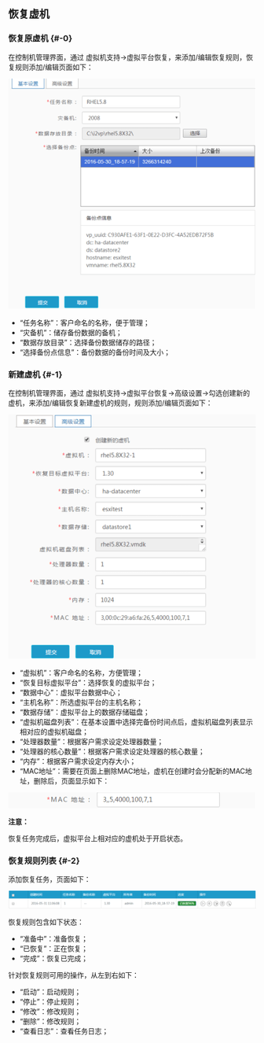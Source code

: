 ## 恢复虚机

### 恢复原虚机 {#-0}

在控制机管理界面，通过 虚拟机支持-&gt;虚拟平台恢复，来添加/编辑恢复规则，恢复规则添加/编辑页面如下：

![说明: 1](/assets/V6.037082.png)

*   “任务名称”：客户命名的名称，便于管理；
*   “灾备机”：储存备份数据的备机；
*   “数据存放目录”：选择备份数据储存的路径；
*   “选择备份点信息”：备份数据的备份时间及大小；

### 新建虚机 {#-1}

在控制机管理界面，通过 虚拟机支持-&gt;虚拟平台恢复-&gt;高级设置-&gt;勾选创建新的虚机，来添加/编辑恢复新建虚机的规则，规则添加/编辑页面如下：

![说明: 1](/assets/V6.037244.png)

*   “虚拟机”：客户命名的名称，方便管理；
*   “恢复目标虚拟平台”：选择恢复的虚拟平台；
*   “数据中心”：虚拟平台数据中心；
*   “主机名称”：所选虚拟平台的主机名称；
*   “数据存储”：虚拟平台上的数据存储磁盘；
*   “虚拟机磁盘列表”：在基本设置中选择完备份时间点后，虚拟机磁盘列表显示相对应的虚拟机磁盘；
*   “处理器数量”：根据客户需求设定处理器数量；
*   “处理器的核心数量”：根据客户需求设定处理器的核心数量；
*   “内存”：根据客户需求设定内存大小；
*   “MAC地址”：需要在页面上删除MAC地址，虚机在创建时会分配新的MAC地址，删除后，页面显示如下：

![说明: 1](/assets/V6.037514.png)

**注意：**

恢复任务完成后，虚拟平台上相对应的虚机处于开启状态。

### 恢复规则列表 {#-2}

添加恢复任务，页面如下：

![说明: 1](/assets/V6.037568.png)

恢复规则包含如下状态：

*   “准备中”：准备恢复；
*   “已恢复”：正在恢复；
*   “完成”：恢复已完成；

针对恢复规则可用的操作，从左到右如下：

*   “启动”：启动规则；
*   “停止”：停止规则；
*   “修改”：修改规则；
*   “删除”：修改规则；
*   “查看日志”：查看任务日志；
